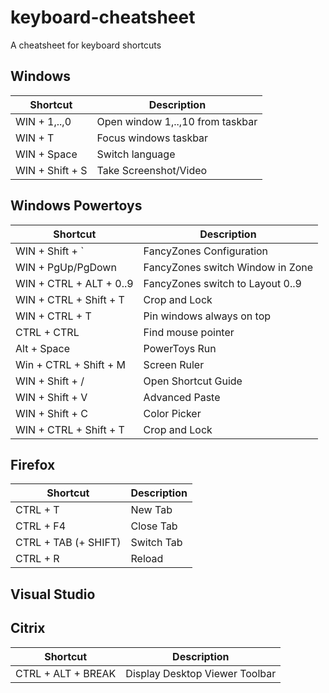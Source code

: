 # keyboard-cheatsheet
A cheatsheet for keyboard shortcuts

## Windows

| Shortcut                                 | Description                      |
| ---------------------------------------- | ---------------------------------|
| WIN + 1,..,0                             | Open window 1,..,10 from taskbar |
| WIN + T                                  | Focus windows taskbar            |
| WIN + Space                              | Switch language                  |
| WIN + Shift + S                          | Take Screenshot/Video            |



## Windows Powertoys

| Shortcut                                 | Description                      |
| ---------------------------------------- | ---------------------------------|
| WIN + Shift + `                          | FancyZones Configuration         |
| WIN + PgUp/PgDown                        | FancyZones switch Window in Zone |
| WIN + CTRL + ALT + 0..9                  | FancyZones switch to Layout 0..9 |
| WIN + CTRL + Shift + T                   | Crop and Lock                    |
| WIN + CTRL + T                           | Pin windows always on top        |
| CTRL + CTRL                              | Find mouse pointer               |
| Alt + Space                              | PowerToys Run                    |
| Win + CTRL + Shift + M                   | Screen Ruler                     |
| WIN + Shift + /                          | Open Shortcut Guide              |
| WIN + Shift + V                          | Advanced Paste                   |
| WIN + Shift + C                          | Color Picker                     |
| WIN + CTRL + Shift + T                   | Crop and Lock                    |

## Firefox

| Shortcut                                 | Description                      |
| ---------------------------------------- | -------------------------------- |
| CTRL + T                                 | New Tab                          |
| CTRL + F4                                | Close Tab                        |
| CTRL + TAB (+ SHIFT)                     | Switch Tab                       |
| CTRL + R                                 | Reload                           |



## Visual Studio

## Citrix


| Shortcut                             | Description                          |
| ------------------------------------ | ------------------------------------ |
| CTRL + ALT + BREAK                   | Display Desktop Viewer Toolbar       |

